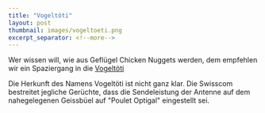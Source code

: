 ```yaml
---
title: "Vogeltöti"
layout: post
thumbnail: images/vogeltoeti.png
excerpt_separator: <!--more-->
---
```


Wer wissen will, wie aus Geflügel Chicken Nuggets werden, dem empfehlen wir ein Spaziergang in die [Vogeltöti](https://s.geo.admin.ch/ig2m9dyvo371)

Die Herkunft des Namens Vogeltöti ist nicht ganz klar. Die Swisscom bestreitet jegliche Gerüchte, dass die Sendeleistung der Antenne auf dem nahegelegenen Geissbüel auf "Poulet Optigal" eingestellt sei.
<!--more-->

